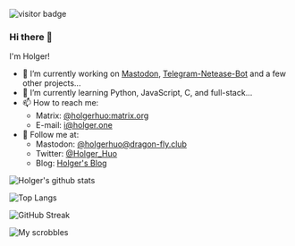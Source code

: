 ![visitor badge](https://visitor-badge.glitch.me/badge?page_id=holgerhuo.visitor-badge)

### Hi there 👋

I'm Holger!

- 🔭 I’m currently working on [Mastodon](https://github.com/mastodon/mastodon), [Telegram-Netease-Bot](https://github.com/HolgerHuo/telegram-netease-bot/) and a few other projects...
- 🌱 I’m currently learning Python, JavaScript, C, and full-stack...
- 📫 How to reach me: 
  - Matrix: [@holgerhuo:matrix.org](https://matrix.to/#/@holgerhuo:matrix.org) 
  - E-mail: [i@holger.one](mailto:i@holger.one)
- 👯 Follow me at:
  - Mastodon: [@holgerhuo@dragon-fly.club](https://mast.dragon-fly.club/@holgerhuo)
  - Twitter: [@Holger_Huo](https://twitter.com/Holger_Huo)
  - Blog: [Holger's Blog](https://holger.one)

![Holger's github stats](https://github-readme-stats.vercel.app/api?username=HolgerHuo&show_icons=true&theme=cobalt)

![Top Langs](https://github-readme-stats.vercel.app/api/top-langs/?username=HolgerHuo)

![GitHub Streak](https://github-readme-streak-stats.herokuapp.com?user=holgerhuo&date_format=M%20j%5B%2C%20Y%5D)

![My scrobbles](https://lastfm-recently-played.vercel.app/api?user=holger_huo&loved=true)

<!--
**HolgerHuo/HolgerHuo** is a ✨ _special_ ✨ repository because its `README.md` (this file) appears on your GitHub profile.

Here are some ideas to get you started:

- 🔭 I’m currently working on ...
- 🌱 I’m currently learning ...
- 👯 I’m looking to collaborate on ...
- 🤔 I’m looking for help with ...
- 💬 Ask me about ...
- 📫 How to reach me: ...
- 😄 Pronouns: ...
- ⚡ Fun fact: ...
-->
